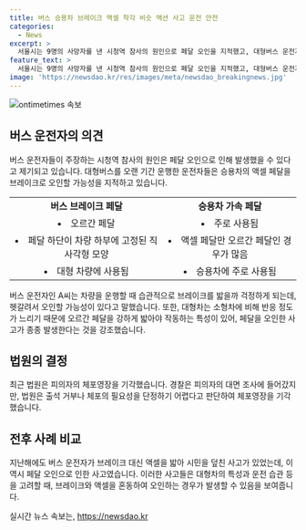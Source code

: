 ```yaml
---
title: 버스 승용차 브레이크 액셀 착각 비슷 액션 사고 운전 안전
categories:
  - News
excerpt: >
  서울시는 9명의 사망자를 낸 시청역 참사의 원인으로 페달 오인을 지적했고, 대형버스 운전자들이 승용차의 액셀을 브레이크로 혼동하는 가능성을 지적했다. 페달 오인은 대형차 운전 시 발생할 수 있는 일이며, 이미 이로 인한 사고가 발생한 사례도 있다. 경찰은 피의자 체포영장을 기각했지만, 운수업계의 의혹은 계속되고 있다. 이 같은 대형차 운전자들의 혼동 가능성이 사람들에게 큰 관심을 불러일으킬 수 있을 것으로 보인다.
feature_text: >
  서울시는 9명의 사망자를 낸 시청역 참사의 원인으로 페달 오인을 지적했고, 대형버스 운전자들이 승용차의 액셀을 브레이크로 혼동하는 가능성을 지적했다. 페달 오인은 대형차 운전 시 발생할 수 있는 일이며, 이미 이로 인한 사고가 발생한 사례도 있다. 경찰은 피의자 체포영장을 기각했지만, 운수업계의 의혹은 계속되고 있다. 이 같은 대형차 운전자들의 혼동 가능성이 사람들에게 큰 관심을 불러일으킬 수 있을 것으로 보인다.
image: 'https://newsdao.kr/res/images/meta/newsdao_breakingnews.jpg'
---
```


<p><img src="https://newsdao.kr/res/images/meta/newsdao_breakingnews.jpg" alt="ontimetimes 속보" /></p>

<h2 data-ke-size="size26">버스 운전자의 의견</h2>

<p data-ke-size="size16">버스 운전자들이 주장하는 시청역 참사의 원인은 페달 오인으로 인해 발생했을 수 있다고 제기되고 있습니다. 대형버스를 오랜 기간 운행한 운전자들은 승용차의 액셀 페달을 브레이크로 오인할 가능성을 지적하고 있습니다.</p>

<table>
  <tr>
    <td style="text-align: center; height: 17px;"><b>버스 브레이크 페달</b></td>
    <td style="text-align: center; height: 17px;"><b>승용차 가속 페달</b></td>
  </tr>
  <tr>
    <td style="text-align: center; height: 17px;"><li>오르간 페달</li></td>
    <td style="text-align: center; height: 17px;"><li>주로 사용됨</li></td>
  </tr>
  <tr>
    <td style="text-align: center; height: 17px;"><li>페달 하단이 차량 하부에 고정된 직사각형 모양</li></td>
    <td style="text-align: center; height: 17px;"><li>액셀 페달만 오르간 페달인 경우가 많음</li></td>
  </tr>
  <tr>
    <td style="text-align: center; height: 17px;"><li>대형 차량에 사용됨</li></td>
    <td style="text-align: center; height: 17px;"><li>승용차에 주로 사용됨</li></td>
  </tr>
</table>

<p data-ke-size="size16">버스 운전자인 A씨는 차량을 운행할 때 습관적으로 브레이크를 밟을까 걱정하게 되는데, 헷갈려서 오인할 가능성이 있다고 말했습니다. 또한, 대형차는 소형차에 비해 반응 정도가 느리기 때문에 오르간 페달을 강하게 밟아야 작동하는 특성이 있어, 페달을 오인한 사고가 종종 발생한다는 것을 강조했습니다.</p>

<h2 data-ke-size="size26">법원의 결정</h2>

<p data-ke-size="size16">최근 법원은 피의자의 체포영장을 기각했습니다. 경찰은 피의자의 대면 조사에 들어갔지만, 법원은 출석 거부나 체포의 필요성을 단정하기 어렵다고 판단하여 체포영장을 기각했습니다.</p>

<h2 data-ke-size="size26">전후 사례 비교</h2>

<p data-ke-size="size16">지난해에도 버스 운전자가 브레이크 대신 액셀을 밟아 시민을 덮친 사고가 있었는데, 이 역시 페달 오인으로 인한 사고였습니다. 이러한 사고들은 대형차의 특성과 운전 습관 등을 고려할 때, 브레이크와 액셀을 혼동하여 오인하는 경우가 발생할 수 있음을 보여줍니다.</p>
실시간 뉴스 속보는, <a href="https://newsdao.kr" rel="dofollow">https://newsdao.kr</a>


